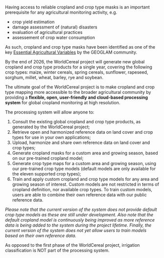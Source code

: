 Having access to reliable cropland and crop type masks is an important prerequisite for any agricultural monitoring activity, e.g.
- crop yield estimation
- damage assessment of (natural) disasters
- evaluation of agricultural practices
- assessement of crop water consumption

As such, cropland and crop type masks have been identified as one of the key [Essential Agricultural Variables](https://agvariables.org/) by the GEOGLAM community. 


By the end of 2026, the WorldCereal project will generate new global cropland and crop type products for a single year, covering the following crop types: maize, winter cereals, spring cereals, sunflower, rapeseed, sorghum, millet, wheat, barley, rye and soybean.


The ultimate goal of the WorldCereal project is to make cropland and crop type mapping more accessible to the broader agricultural community by providing a **flexible, open, user-friendly and cloud-based processing system** for global cropland monitoring at high resolution.


The processing system will allow anyone to:
1.	Consult the existing global cropland and crop type products, as generated by the WorldCereal project;
2.	Retrieve open and harmonized reference data on land cover and crop types for use in your own applications;
3.	Upload, harmonize and share own reference data on land cover and crop types;
4.	Generate cropland masks for a custom area and growing season, based on our pre-trained cropland model;
5.	Generate crop type maps for a custom area and growing season, using our pre-trained crop type models (default models are only available for the eleven supported crop types); 
6.	Train and apply custom cropland and crop type models for any area and growing season of interest. Custom models are not restricted in terms of cropland definition, nor available crop types. To train custom models, users are able to combine their own reference data with our public reference data.


*Please note that the current version of the system does not provide default crop type models as these are still under development.* 
*Also note that the default cropland model is continuously being improved as more reference data is being added to the system during the project lifetime.*
*Finally, the current version of the system does not yet allow users to train models based on their own reference data.*


As opposed to the first phase of the WorldCereal project, irrigation classification is NOT part of the processing system.
